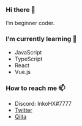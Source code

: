 ### Hi there 👋

I’m beginner coder.

### I’m currently learning 🌱

- JavaScript
- TypeScript
- React
- Vue.js

### How to reach me 📫

- Discord: InkoHX#7777
- [Twitter](https://twitter.com/InkoHX)
- [Qiita](https://qiita.com/InkoHX)

<!--
**InkoHX/InkoHX** is a ✨ _special_ ✨ repository because its `README.md` (this file) appears on your GitHub profile.

Here are some ideas to get you started:

- 🔭 I’m currently working on ...
- 🌱 I’m currently learning ...
- 👯 I’m looking to collaborate on ...
- 🤔 I’m looking for help with ...
- 💬 Ask me about ...
- 📫 How to reach me: ...
- 😄 Pronouns: ...
- ⚡ Fun fact: ...
-->
